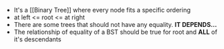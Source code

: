 * It's a [[Binary Tree]] where every node fits a specific ordering
* at left <= root <= at right
* There are some trees that should not have any equality. **IT DEPENDS...**
* The relationship of equality of a BST should be true for root and **ALL** of it's descendants